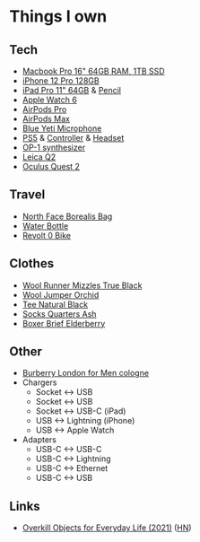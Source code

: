 # Things I own

## Tech

- [Macbook Pro 16" 64GB RAM, 1TB SSD](https://www.apple.com/shop/buy-mac/macbook-pro/16-inch)
- [iPhone 12 Pro 128GB](https://www.apple.com/iphone-12-pro/)
- [iPad Pro 11" 64GB](https://www.apple.com/ipad-pro/) & [Pencil](https://www.apple.com/shop/product/MU8F2AM/A/apple-pencil-2nd-generation)
- [Apple Watch 6](https://www.apple.com/watch/)
- [AirPods Pro](https://www.apple.com/airpods-pro/)
- [AirPods Max](https://www.apple.com/airpods-max/)
- [Blue Yeti Microphone](https://www.bluedesigns.com/products/yeti/)
- [PS5](https://www.playstation.com/en-us/ps5/) & [Controller](https://www.playstation.com/en-us/accessories/dualsense-wireless-controller/) & [Headset](https://www.playstation.com/en-us/accessories/pulse-3d-wireless-headset/)
- [OP-1 synthesizer](https://teenage.engineering/products/op-1)
- [Leica Q2](https://us.leica-camera.com/Photography/Leica-Q/Leica-Q2)
- [Oculus Quest 2](https://www.oculus.com/quest-2/)

## Travel

- [North Face Borealis Bag](https://www.thenorthface.com/shop/borealis-nf0a3kv3)
- [Water Bottle](https://corkcicle.com/products/classic-canteen?variant=13011375620184)
- [Revolt 0 Bike](https://www.giant-bicycles.com/int/revolt-0)

## Clothes

- [Wool Runner Mizzles True Black](https://www.allbirds.eu/products/mens-wool-runner-mizzles-true-black)
- [Wool Jumper Orchid](https://www.allbirds.eu/products/mens-wool-jumper-orchid)
- [Tee Natural Black](https://www.allbirds.eu/products/mens-trinoxo-tee-natural-black)
- [Socks Quarters Ash](https://www.allbirds.eu/products/trino-tubers-onyx)
- [Boxer Brief Elderberry](https://www.allbirds.eu/products/mens-trino-boxer-brief)

## Other

- [Burberry London for Men cologne](https://www.fragrantica.com/perfume/Burberry/London-for-Men-804.html)
- Chargers
  - Socket <-> USB
  - Socket <-> USB
  - Socket <-> USB-C (iPad)
  - USB <-> Lightning (iPhone)
  - USB <-> Apple Watch
- Adapters
  - USB-C <-> USB-C
  - USB-C <-> Lightning
  - USB-C <-> Ethernet
  - USB-C <-> USB

## Links

- [Overkill Objects for Everyday Life (2021)](https://neil.computer/notes/overkill-objects-for-everyday-life/) ([HN](https://news.ycombinator.com/item?id=27334223))
